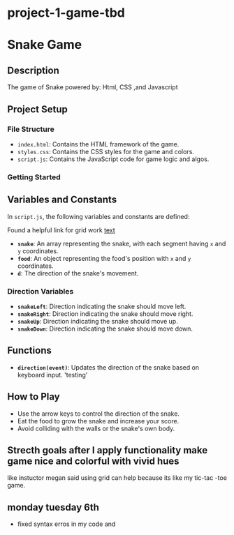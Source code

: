 
# project-1-game-tbd

# Snake Game

## Description

The game of Snake powered by: Html, CSS ,and Javascript

## Project Setup

### File Structure

- `index.html`: Contains the HTML framework of the game.
- `styles.css`: Contains the CSS styles for the game and colors.
- `script.js`: Contains the JavaScript code for game logic and algos.

### Getting Started



## Variables and Constants

In `script.js`, the following variables and constants are defined:

Found a helpful link for grid work [text](https://pinnguaq.com/learn/x-y-hide-and-seek-game/)
- **`snake`**: An array representing the snake, with each segment having `x` and `y` coordinates.  
- **`food`**: An object representing the food's position with `x` and `y` coordinates.
- **`d`**: The direction of the snake's movement.

### Direction Variables

- **`snakeLeft`**: Direction indicating the snake should move left.
- **`snakeRight`**: Direction indicating the snake should move right.
- **`snakeUp`**: Direction indicating the snake should move up.
- **`snakeDown`**: Direction indicating the snake should move down.

## Functions

- **`direction(event)`**: Updates the direction of the snake based on keyboard input.
'testing'


## How to Play

- Use the arrow keys to control the direction of the snake.
- Eat the food to grow the snake and increase your score.
- Avoid colliding with the walls or the snake's own body.

## Strecth goals after I apply functionality make game nice and colorful with vivid hues
like instuctor megan said using grid can  help because its like my tic-tac -toe game.

## monday tuesday 6th
- fixed syntax erros in my code and 